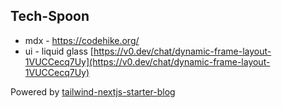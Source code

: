 ## Tech-Spoon

- mdx - https://codehike.org/
- ui - liquid glass [https://v0.dev/chat/dynamic-frame-layout-1VUCCecq7Uy](https://v0.dev/chat/dynamic-frame-layout-1VUCCecq7Uy)

Powered by [tailwind-nextjs-starter-blog](https://github.com/timlrx/tailwind-nextjs-starter-blog)
